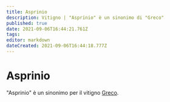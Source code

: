 ```yaml
---
title: Asprinio
description: Vitigno | "Asprinio" è un sinonimo di "Greco"
published: true
date: 2021-09-06T16:44:21.761Z
tags: 
editor: markdown
dateCreated: 2021-09-06T16:44:18.777Z
---
```


# Asprinio

"Asprinio" è un sinonimo per il vitigno [Greco](/vitigni/Italia/greco).